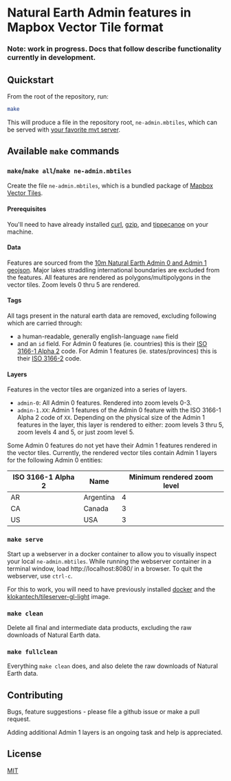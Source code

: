 # Natural Earth Admin features in Mapbox Vector Tile format

### Note: work in progress. Docs that follow describe functionality currently in development.

## Quickstart

From the root of the repository, run:

```sh
make
```

This will produce a file in the repository root, `ne-admin.mbtiles`, which can be served with [your favorite mvt server](https://github.com/mapbox/awesome-vector-tiles#servers).

## Available `make` commands

### `make`/`make all`/`make ne-admin.mbtiles`

Create the file `ne-admin.mbtiles`, which is a bundled package of [Mapbox Vector Tiles](https://www.mapbox.com/vector-tiles/).

#### Prerequisites

You'll need to have already installed [curl](https://curl.haxx.se/), [gzip](http://www.gzip.org/), and [tippecanoe](https://github.com/mapbox/tippecanoe) on your machine.

#### Data

Features are sourced from the [10m Natural Earth Admin 0 and Admin 1 geojson](https://github.com/nvkelso/natural-earth-vector/tree/master/geojson). Major lakes straddling international boundaries are excluded from the features. All features are rendered as polygons/multipolygons in the vector tiles. Zoom levels 0 thru 5 are rendered.

#### Tags

All tags present in the natural earth data are removed, excluding following which are carried through:

* a human-readable, generally english-language `name` field
* and an `id` field. For Admin 0 features (ie. countries) this is their [ISO 3166-1 Alpha 2](https://www.iso.org/standard/63545.html) code. For Admin 1 features (ie. states/provinces) this is their [ISO 3166-2](https://www.iso.org/standard/63546.html) code.

#### Layers

Features in the vector tiles are organized into a series of layers.

* `admin-0`: All Admin 0 features. Rendered into zoom levels 0-3.
* `admin-1.XX`: Admin 1 features of the Admin 0 feature with the ISO 3166-1 Alpha 2 code of `XX`. Depending on the physical size of the Admin 1 features in the layer, this layer is rendered to either: zoom levels 3 thru 5, zoom levels 4 and 5, or just zoom level 5.

Some Admin 0 features do not yet have their Admin 1 features rendered in the vector tiles. Currently, the rendered vector tiles contain Admin 1 layers for the following Admin 0 entities:

| ISO 3166-1 Alpha 2 | Name | Minimum rendered zoom level |
| --- | --- | --- |
| AR | Argentina | 4 |
| CA | Canada | 3 |
| US | USA | 3 |

### `make serve`

Start up a webserver in a docker container to allow you to visually inspect your local `ne-admin.mbtiles`. While running the webserver container in a terminal window, load http://localhost:8080/ in a browser. To quit the webserver, use `ctrl-c`.

For this to work, you will need to have previously installed [docker](https://www.docker.com/) and the [klokantech/tileserver-gl-light](https://hub.docker.com/r/klokantech/tileserver-gl-light/) image.

### `make clean`

Delete all final and intermediate data products, excluding the raw downloads of Natural Earth data.

### `make fullclean`

Everything `make clean` does, and also delete the raw downloads of Natural Earth data.

## Contributing

Bugs, feature suggestions - please file a github issue or make a pull request.

Adding additional Admin 1 layers is an ongoing task and help is appreciated.

## License

[MIT](https://github.com/travelmapaddict/natural-earth-admin-mvt/blob/master/LICENSE)
